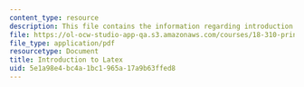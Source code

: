 ```yaml
---
content_type: resource
description: This file contains the information regarding introduction to laTeX.
file: https://ol-ocw-studio-app-qa.s3.amazonaws.com/courses/18-310-principles-of-discrete-applied-mathematics-fall-2013/5e1a98e4bc4a1bc1965a17a9b63ffed8_MIT18_310F13_intro.pdf
file_type: application/pdf
resourcetype: Document
title: Introduction to Latex
uid: 5e1a98e4-bc4a-1bc1-965a-17a9b63ffed8
---
```

